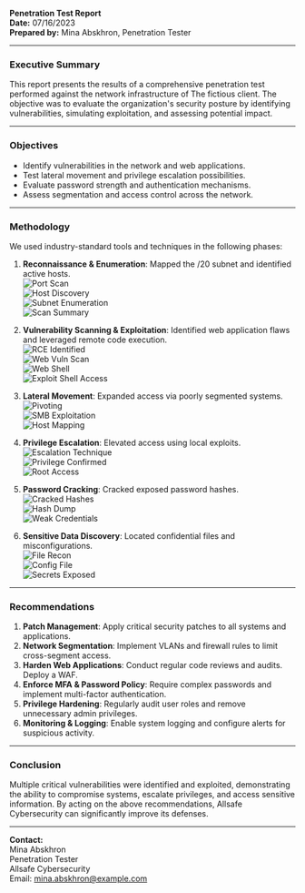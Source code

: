 **Penetration Test Report**  
**Date:** 07/16/2023  
**Prepared by:** Mina Abskhron, Penetration Tester  

---

### Executive Summary
This report presents the results of a comprehensive penetration test performed against the network infrastructure of The fictious client. The objective was to evaluate the organization's security posture by identifying vulnerabilities, simulating exploitation, and assessing potential impact.


---

### Objectives
- Identify vulnerabilities in the network and web applications.
- Test lateral movement and privilege escalation possibilities.
- Evaluate password strength and authentication mechanisms.
- Assess segmentation and access control across the network.

---

### Methodology
We used industry-standard tools and techniques in the following phases:
1. **Reconnaissance & Enumeration**: Mapped the /20 subnet and identified active hosts.  
   ![Port Scan](https://raw.githubusercontent.com/eldoktor1/Penetration-Test-Report/main/images/page_3_img_1.png)  
   ![Host Discovery](https://raw.githubusercontent.com/eldoktor1/Penetration-Test-Report/main/images/page_3_img_2.png)  
   ![Subnet Enumeration](https://raw.githubusercontent.com/eldoktor1/Penetration-Test-Report/main/images/page_3_img_3.png)  
   ![Scan Summary](https://raw.githubusercontent.com/eldoktor1/Penetration-Test-Report/main/images/page_4_img_3.png)

2. **Vulnerability Scanning & Exploitation**: Identified web application flaws and leveraged remote code execution.  
   ![RCE Identified](https://raw.githubusercontent.com/eldoktor1/Penetration-Test-Report/main/images/page_4_img_3.png)  
   ![Web Vuln Scan](https://raw.githubusercontent.com/eldoktor1/Penetration-Test-Report/main/images/page_4_img_2.png)  
   ![Web Shell](https://raw.githubusercontent.com/eldoktor1/Penetration-Test-Report/main/images/page_4_img_4.png)  
   ![Exploit Shell Access](https://raw.githubusercontent.com/eldoktor1/Penetration-Test-Report/main/images/page_4_img_5.png)

3. **Lateral Movement**: Expanded access via poorly segmented systems.  
   ![Pivoting](https://raw.githubusercontent.com/eldoktor1/Penetration-Test-Report/main/images/page_5_img_1.png)  
   ![SMB Exploitation](https://raw.githubusercontent.com/eldoktor1/Penetration-Test-Report/main/images/page_5_img_2.png)  
   ![Host Mapping](https://raw.githubusercontent.com/eldoktor1/Penetration-Test-Report/main/images/page_6_img_2.png)

4. **Privilege Escalation**: Elevated access using local exploits.  
   ![Escalation Technique](https://raw.githubusercontent.com/eldoktor1/Penetration-Test-Report/main/images/page_6_img_3.png)  
   ![Privilege Confirmed](https://raw.githubusercontent.com/eldoktor1/Penetration-Test-Report/main/images/page_6_img_4.png)  
   ![Root Access](https://raw.githubusercontent.com/eldoktor1/Penetration-Test-Report/main/images/page_6_img_5.png)

5. **Password Cracking**: Cracked exposed password hashes.  
   ![Cracked Hashes](https://raw.githubusercontent.com/eldoktor1/Penetration-Test-Report/main/images/page_6_img_1.png)  
   ![Hash Dump](https://raw.githubusercontent.com/eldoktor1/Penetration-Test-Report/main/images/page_7_img_1.png)  
   ![Weak Credentials](https://raw.githubusercontent.com/eldoktor1/Penetration-Test-Report/main/images/page_7_img_2.png)

6. **Sensitive Data Discovery**: Located confidential files and misconfigurations.  
   ![File Recon](https://raw.githubusercontent.com/eldoktor1/Penetration-Test-Report/main/images/page_7_img_3.png)  
   ![Config File](https://raw.githubusercontent.com/eldoktor1/Penetration-Test-Report/main/images/page_8_img_1.png)  
   ![Secrets Exposed](https://raw.githubusercontent.com/eldoktor1/Penetration-Test-Report/main/images/page_8_img_2.png)

---

### Recommendations
1. **Patch Management**: Apply critical security patches to all systems and applications.
2. **Network Segmentation**: Implement VLANs and firewall rules to limit cross-segment access.
3. **Harden Web Applications**: Conduct regular code reviews and audits. Deploy a WAF.
4. **Enforce MFA & Password Policy**: Require complex passwords and implement multi-factor authentication.
5. **Privilege Hardening**: Regularly audit user roles and remove unnecessary admin privileges.
6. **Monitoring & Logging**: Enable system logging and configure alerts for suspicious activity.

---

### Conclusion
Multiple critical vulnerabilities were identified and exploited, demonstrating the ability to compromise systems, escalate privileges, and access sensitive information. By acting on the above recommendations, Allsafe Cybersecurity can significantly improve its defenses.

---

**Contact:**  
Mina Abskhron  
Penetration Tester  
Allsafe Cybersecurity  
Email: mina.abskhron@example.com
